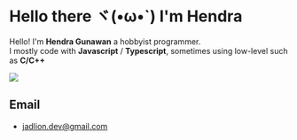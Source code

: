 # Hello there ヾ(•ω•`) I'm Hendra

Hello! I'm **Hendra Gunawan** a hobbyist programmer.<br>I mostly code with **Javascript** / **Typescript**, sometimes using low-level such as **C/C++**

![](https://github-readme-stats.vercel.app/api/top-langs/?username=jadlionhd&layout=donut&theme=holi)

## Email
- [jadlion.dev@gmail.com](mailto:jadlion.dev@gmail.com)


<!---
<p align="left">
<a href="https://www.youtube.com/channel/UCrXvTWmb2AnWGKPCsFIn1_A" target="blank"><img align="left" src="https://cdn.jsdelivr.net/npm/simple-icons@3.0.1/icons/youtube.svg" alt="jadlionhd" height="30" width="30" /></a>
<a href="https://discord.gg/zCr2jeZ">
  <img align="left" alt="JadlionHD's Discord" width="30" src="https://cdn.jsdelivr.net/npm/simple-icons@v3/icons/discord.svg" />
</a>
</p>

